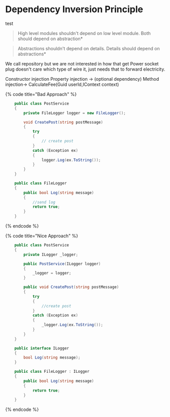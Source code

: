 # Dependency Inversion Principle

test 

> High level modules shouldn't depend on low level module. Both should depend on abstraction\*

> Abstractions shouldn't depend on details. Details should depend on abstractions\*

We call repository but we are not interested in how that get Power socket plug doesn't care which type of wire it, just needs that to forward electricity.

Constructor injection Property injection -> (optional dependency) Method injection-> CalculateFee(Guid userId,IContext context)

{% code title="Bad Approach" %}
```csharp
    public class PostService
    {
        private FileLogger logger = new FileLogger();

        void CreatePost(string postMessage)
        {
            try
            {
                // create post
            }
            catch (Exception ex)
            {
                logger.Log(ex.ToString());
            }
        }
    }

    public class FileLogger
    {
        public bool Log(string message)
        {
            //send log 
            return true;
        }
    }
```
{% endcode %}



{% code title="Nice Approach" %}
```csharp
    public class PostService
    {
        private ILogger _logger;

        public PostService(ILogger logger)
        {
            _logger = logger;
        }

        public void CreatePost(string postMessage)
        {
            try
            {
                //create post
            }
            catch (Exception ex)
            {
                _logger.Log(ex.ToString());
            }
        }
    }

    public interface ILogger
    {
        bool Log(string message);
    }

    public class FileLogger : ILogger
    {
        public bool Log(string message)
        {
            return true;
        }
    }
```
{% endcode %}
